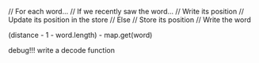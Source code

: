 // For each word...
// If we recently saw the word...
// Write its position
// Update its position in the store
// Else
// Store its position
// Write the word

(distance - 1 - word.length) - map.get(word)

debug!!!
write a decode function